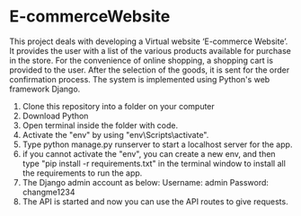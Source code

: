 # E-commerceWebsite
This project deals with developing a Virtual website ‘E-commerce Website’. It provides the user with a list of the various products available for purchase in the store. For the convenience of online shopping, a shopping cart is provided to the user. After the selection of the goods, it is sent for the order confirmation process. The system is implemented using Python's web framework Django.

1. Clone this repository into a folder on your computer
2. Download Python
3. Open terminal inside the folder with code.
4. Activate the "env" by using "env\Scripts\activate".
5. Type python manage.py runserver to start a localhost server for the app.
6. if you cannot activate the "env", you can create a new env, and then type "pip install -r requirements.txt" in the terminal window to install all the requirements to run the app.
7. The Django admin account as below:
     Username: admin
     Password: changme1234
9. The API is started and now you can use the API routes to give requests.


